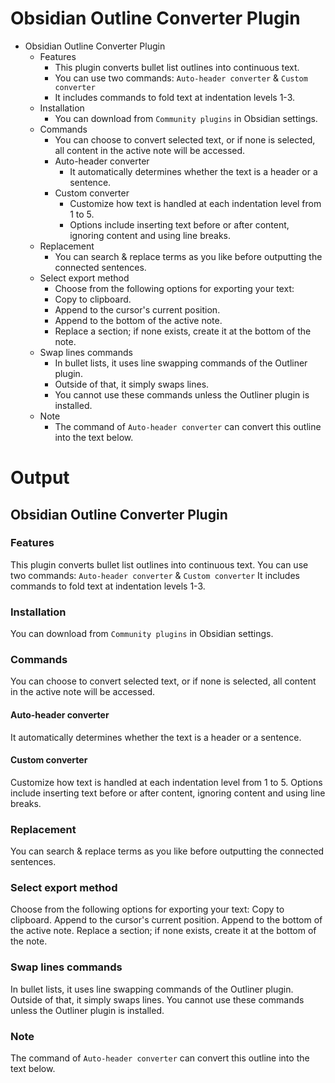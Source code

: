 
# Obsidian Outline Converter Plugin

- Obsidian Outline Converter Plugin
	- Features
		- This plugin converts bullet list outlines into continuous text.
		- You can use two commands: `Auto-header converter` & `Custom converter`
		- It includes commands to fold text at indentation levels 1-3.
	- Installation
		- You can download from `Community plugins` in Obsidian settings.
	- Commands
		- You can choose to convert selected text, or if none is selected, all content in the active note will be accessed.
		- Auto-header converter
			- It automatically determines whether the text is a header or a sentence.
		- Custom converter
			- Customize how text is handled at each indentation level from 1 to 5.
			- Options include inserting text before or after content, ignoring content and using line breaks.
	- Replacement
		- You can search & replace terms as you like before outputting the connected sentences.
	- Select export method 
		- Choose from the following options for exporting your text:
		- Copy to clipboard.
		- Append to the cursor's current position.
		- Append to the bottom of the active note.
		- Replace a section; if none exists, create it at the bottom of the note.
	- Swap lines commands
		- In bullet lists, it uses line swapping commands of the Outliner plugin.
		- Outside of that, it simply swaps lines.
		- You cannot use these commands unless the Outliner plugin is installed.
	- Note
		- The command of `Auto-header converter`  can convert this outline into the text below. 


# Output

## Obsidian Outline Converter Plugin

### Features

This plugin converts bullet list outlines into continuous text. You can use two commands: `Auto-header converter` & `Custom converter` It includes commands to fold text at indentation levels 1-3. 

### Installation

You can download from `Community plugins` in Obsidian settings. 

### Commands

You can choose to convert selected text, or if none is selected, all content in the active note will be accessed. 

#### Auto-header converter

It automatically determines whether the text is a header or a sentence. 

#### Custom converter

Customize how text is handled at each indentation level from 1 to 5. Options include inserting text before or after content, ignoring content and using line breaks. 

### Replacement

You can search & replace terms as you like before outputting the connected sentences. 

### Select export method

Choose from the following options for exporting your text: Copy to clipboard. Append to the cursor's current position. Append to the bottom of the active note. Replace a section; if none exists, create it at the bottom of the note. 

### Swap lines commands

In bullet lists, it uses line swapping commands of the Outliner plugin. Outside of that, it simply swaps lines. You cannot use these commands unless the Outliner plugin is installed. 

### Note

The command of `Auto-header converter`  can convert this outline into the text below. 
